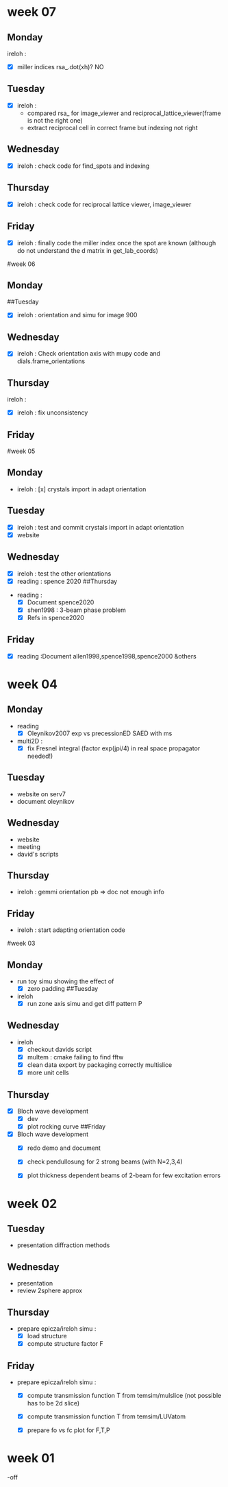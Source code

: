 # week 07
## Monday
ireloh :
- [x] miller indices rsa_.dot(xh)? NO
## Tuesday
- [x] ireloh :
  - compared rsa_ for image_viewer and reciprocal_lattice_viewer(frame is not the right one)
  - extract reciprocal cell in correct frame but indexing not right
## Wednesday
- [x] ireloh : check code for find_spots and indexing
## Thursday
- [x] ireloh : check code for reciprocal lattice viewer, image_viewer
## Friday
- [x] ireloh : finally code the miller index once the spot are known (although do not understand the d matrix in get_lab_coords)


#week 06
## Monday
##Tuesday
- [x] ireloh : orientation and simu for image 900
## Wednesday
- [x] ireloh : Check orientation axis with mupy code and dials.frame_orientations
## Thursday
ireloh :
  - [x] ireloh : fix unconsistency
## Friday

#week 05
## Monday
- ireloh  : [x] crystals import in adapt orientation
## Tuesday
- [x] ireloh : test and commit crystals import in adapt orientation
- [x] website
## Wednesday
- [x] ireloh : test the other orientations
- [x] reading : spence 2020
##Thursday
- reading :
    - [x] Document spence2020
    - [x] shen1998 : 3-beam phase problem  
    - [x] Refs in spence2020
## Friday
- [x] reading :Document allen1998,spence1998,spence2000 &others

# week 04
## Monday
- reading
    - [x] Oleynikov2007 exp vs precessionED SAED with ms
- multi2D :
    - [x] fix Fresnel integral (factor exp(jpi/4) in real space propagator needed!)
## Tuesday
- website on serv7
- document oleynikov
## Wednesday
- website
- meeting
- david's scripts
## Thursday
- ireloh  : gemmi orientation pb => doc not enough info
## Friday
- ireloh : start adapting orientation code


#week 03
## Monday
- run toy simu showing the effect of
    - [x] zero padding
##Tuesday
- ireloh
    - [x] run zone axis simu and get diff pattern P
## Wednesday
- ireloh  
    - [x] checkout davids script  
    - [x] multem : cmake failing to find fftw
    - [x] clean data export by packaging correctly multislice
    - [x] more unit cells
## Thursday
- [x] Bloch wave development
    - [x] dev
    - [x] plot rocking curve
##Friday  
- [x] Bloch wave development
    - [x] redo demo and document
    - [x] check pendullosung for 2 strong beams  (with N=2,3,4)
    - [x] plot thickness dependent beams of 2-beam for few excitation errors


# week 02
## Tuesday
- presentation diffraction methods
## Wednesday
- presentation
- review 2sphere approx
## Thursday
- prepare epicza/ireloh simu :
    - [x] load structure
    - [x] compute structure factor F
## Friday
- prepare epicza/ireloh simu :
  - [x] compute transmission function T from temsim/mulslice (not possible has to be 2d slice)
  - [x] compute transmission function T from temsim/LUVatom

  - [x] prepare fo vs fc plot for F,T,P


# week 01
-off
